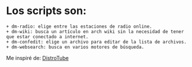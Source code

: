 # Los scripts son:  
    + dm-radio: elige entre las estaciones de radio online.  
    + dm-wiki: busca un artículo en arch wiki sin la necesidad de tener que estar conectado a internet.  
    + dm-confedit: elige un archivo para editar de la lista de archivos.  
    + dm-websearch: busca en varios motores de búsqueda.

Me inspiré de: [DistroTube](https://distro.tube/ "Página principal de DT.")
